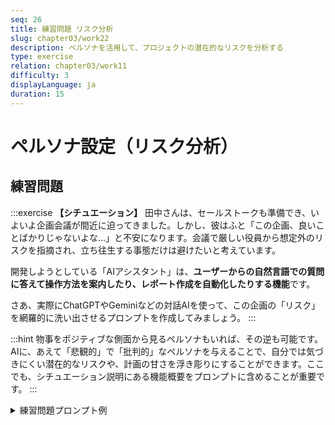 ```yaml
---
seq: 26
title: 練習問題 リスク分析
slug: chapter03/work22
description: ペルソナを活用して、プロジェクトの潜在的なリスクを分析する
type: exercise
relation: chapter03/work11
difficulty: 3
displayLanguage: ja
duration: 15
---
```


# ペルソナ設定（リスク分析）

## 練習問題
:::exercise
**【シチュエーション】**
田中さんは、セールストークも準備でき、いよいよ企画会議が間近に迫ってきました。しかし、彼はふと「この企画、良いことばかりじゃないよな…」と不安になります。会議で厳しい役員から想定外のリスクを指摘され、立ち往生する事態だけは避けたいと考えています。

開発しようとしている「AIアシスタント」は、**ユーザーからの自然言語での質問に答えて操作方法を案内したり、レポート作成を自動化したりする機能**です。

さあ、実際にChatGPTやGeminiなどの対話AIを使って、この企画の「リスク」を網羅的に洗い出させるプロンプトを作成してみましょう。
:::

:::hint
物事をポジティブな側面から見るペルソナもいれば、その逆も可能です。AIに、あえて「悲観的」で「批判的」なペルソナを与えることで、自分では気づきにくい潜在的なリスクや、計画の甘さを浮き彫りにすることができます。ここでも、シチュエーション説明にある機能概要をプロンプトに含めることが重要です。
:::

<details>
<summary>練習問題プロンプト例</summary>
```
あなたは、常に最悪の事態を想定する、非常に優秀で悲観的なリスク管理の専門家です。
現在、我々が企画している新機能「AIアシスタント」について、考えられるビジネス上のリスクを、厳しい視点から3つ指摘してください。

# 新機能「AIアシスタント」の概要
- ユーザーが自然言語で質問すると、アプリケーションの操作方法や最適な機能などを対話形式で教えてくれる。
- 複雑なレポート作成なども、AIに指示するだけで自動で実行してくれる。
```

### AI回答出力例
（AIによる回答のイメージ）
```
お話、拝聴いたしました。この「AIアシスタント」機能は、表面的には非常に魅力的で夢のある企画に見えます。しかし、私の仕事は最悪の事態を想定することです。その視点から、この新機能がビジネスに与えうる、最も深刻なリスクを3点指摘させていただきます。

1. 信頼性崩壊によるブランド毀損リスク
ユーザーの質問に対し、AIアシスタントが誤った回答や不正確な操作方法を提示する可能性は常に存在します。特に、内部データに基づいて「最適な機能」を提案する際や、複雑なレポートを自動生成する際に、AIが**幻覚（ハルシネーション）**を起こしたり、学習データの偏りから不適切な結果を出力したりするリスクは無視できません。

もし、AIの誤った指示通りにユーザーが操作してデータが破損したり、致命的なミスを犯したりした場合、その責任は誰が負うのでしょうか。結果として、「このAIは信用できない」という不信感が、機能単体の問題を超えて、SaaSプロダクト全体の信頼性崩壊へとつながります。一度失ったブランドイメージを取り戻すには、膨大な時間とコストがかかります。

2. 運用コストの肥大化と収益性の破綻リスク
AIアシスタントは、単に開発して終わりではありません。裏側で稼働させるためのLLM（大規模言語モデル）のAPI利用料は、ユーザーの利用量に比例して青天井に増大します。また、サービス開始後も、誤った回答を修正するためのファインチューニング、新たなユースケースに対応するためのモデル更新、ユーザーからの問い合わせ対応など、想像以上の運用コストが発生します。

さらに、この機能を無料で提供した場合、ユーザーの利用が増えるほど赤字が膨らむという最悪の構造に陥ります。仮に有料にしても、コストを回収できるほどの課金モデルを構築できなければ、単なるコストセンターとなり、事業全体の収益性を圧迫しかねません。

3. ユーザーの思考停止とプロダクト価値の低下リスク
AIアシスタントは便利さを提供しますが、その一方で、ユーザーは思考停止に陥る危険性を孕んでいます。「AIに聞けば何でも解決する」という安易な依存が生まれると、ユーザー自身がプロダクトの機能や本質的な価値を深く理解しようとしなくなります。

本来、アプリケーションの奥深さを知ることで生まれるはずの新たな活用方法や、より高度な操作への探求心が失われれば、それは長期的なプロダクトの成長阻害要因となります。単なる「便利機能」で終わってしまい、ユーザーが他のプロダクトに簡単に乗り換えてしまう可能性が高まるのです。これは、プロダクトのロイヤリティを自ら低下させるという、皮肉な結果を招きかねません。
```
</details>

